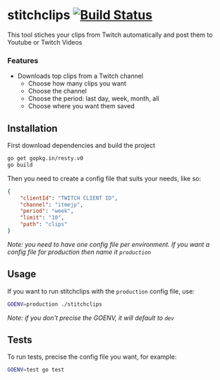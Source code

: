 # stitchclips [![Build Status](https://travis-ci.com/Sadzeih/stitchclips.svg?token=yuJvgH2HnePzuxC8VB7p&branch=master)](https://travis-ci.com/Sadzeih/stitchclips)

This tool stiches your clips from Twitch automatically and post them to Youtube or Twitch Videos

### Features

* Downloads top clips from a Twitch channel
	* Choose how many clips you want
	* Choose the channel
	* Choose the period: last day, week, month, all
	* Choose where you want them saved

## Installation

First download dependencies and build the project

```bash
go get gopkg.in/resty.v0
go build
```

Then you need to create a config file that suits your needs, like so:
```json
{
	"clientId": "TWITCH CLIENT ID",
	"channel": "itmejp",
	"period": "week",
	"limit": "10",
	"path": "clips"
}
```
*Note: you need to have one config file per environment. If you want a config file for production then name it `production`*

## Usage

If you want to run stitchclips with the `production` config file, use:

```bash
GOENV=production ./stitchclips
```
*Note: if you don't precise the GOENV, it will default to `dev`*

## Tests

To run tests, precise the config file you want, for example:

```bash
GOENV=test go test
```